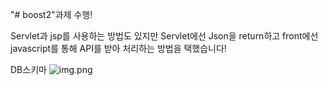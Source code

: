 "# boost2"과제 수행!

Servlet과 jsp를 사용하는 방법도 있지만 
Servlet에선 Json을 return하고 front에선 javascript를 통해 API를 받아
처리하는 방법을 택했습니다!


DB스키마 
![img.png](img.png)